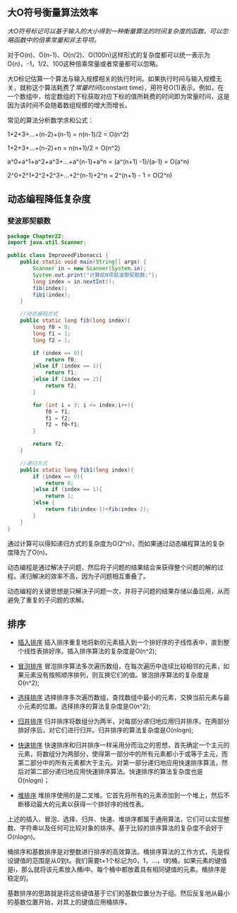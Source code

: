 ## 大O符号衡量算法效率

*大O符号标记可以基于输入的大小得到一种衡量算法的时间复杂度的函数。可以忽略函数中的倍乘常量和非主导项。*

对于O(n)、O(n-1)、O(n/2)、O(100n)这样形式的复杂度都可以统一表示为O(n)，-1，1/2、100这种倍乘常量或者常量都可以忽略。

大O标记估算一个算法与输入规模相关的执行时间。如果执行时间与输入规模无关，就称这个算法耗费了*常量时间*(constant time)，用符号O(1)表示。例如，在一个数组中，给定数组的下标获取对应下标的值所耗费的时间即为常量时间，这是因为该时间不会随着数组规模的增大而增长。

常见的算法分析数学求和公式：

1+2+3+...+(n-2)+(n-1) = n(n-1)/2 = O(n^2)

1+2+3+...+(n-2)+n = n(n+1)/2 = O(n^2)

a^0+a^1+a^2+a^3+...+a^(n-1)+a^n = (a^(n+1) -1)/(a-1) = O(a^n)

2^0+2^1+2^2+2^3+...+2^(n-1)+2^n = 2^(n+1) - 1 = O(2^n)

## 动态编程降低复杂度

### 斐波那契额数
```Java
package Chapter22;
import java.util.Scanner;

public class ImprovedFibonacci {
    public static void main(String[] args) {
        Scanner in = new Scanner(System.in);
        System.out.print("计算前N项斐波那契额数:");
        long index = in.nextInt();
        fib(index);
        fib1(index);
    }

    //动态编程方式
    public static long fib(long index){
        long f0 = 0;
        long f1 = 1;
        long f2 = 1;

        if (index == 0){
            return f0;
        }else if (index == 1){
            return f1;
        }else if (index == 2){
            return f2;
        }

        for (int i = 3; i <= index;i++){
            f0 = f1;
            f1 = f2;
            f2 = f0+f1;
        }

        return f2;
    }

    //递归方式
    public static long fib1(long index){
        if (index == 0){
            return 0;
        }else if (index == 1){
            return 1;
        }else {
            return fib(index-1)+fib(index-2);
        }
    }
}

```
通过计算可以得知递归方式的复杂度为O(2^n)，而如果通过动态编程算法的复杂度降为了O(n)。

动态编程是通过解决子问题，然后将子问题的结果结合来获得整个问题的解的过程。递归解决的效率不高，因为子问题相互重叠了。

动态编程的关键思想是只解决子问题一次，并将子问题的结果存储以备后用，从而避免了重复的子问题的求解。

## 排序

- [插入排序](../Code/InsertionSort.java)
插入排序重复地将新的元素插入到一个排好序的子线性表中，直到整个线性表排好序。插入排序算法的复杂度是O(n^2);

- [冒泡排序](../Code/BubbleSort.java)
冒泡排序算法多次遍历数组，在每次遍历中连续比较相邻的元素，如果元素没有按照顺序排列，则互换它们的值。冒泡排序算法的复杂度是O(n^2);

- [选择排序](../Code/SelectSort.java)
选择排序多次遍历数组，查找数组中最小的元素，交换当前元素与最小元素的位置。选择排序的算法复杂度是O(n^2);

- [归并排序](../Code/MergeSort.java)
归并排序将数组分为两半，对每部分递归地应用归并排序。在两部分排好序后，对它们进行归并。归并排序的算法复杂度是O(nlogn);

- [快速排序](../Code/QuickSort.java)
快速排序和归并排序一样采用分而治之的思想，首先确定一个主元的元素，将数组分为两部分，使得第一部分中的所有元素都小于或等于主元，而第二部分中的所有元素都大于主元。对第一部分递归地应用快速排序算法，然后对第二部分递归地应用快速排序算法。快速排序的算法复杂度也是O(nlogn)；

- [堆排序](../Code/HeapSort.java)
堆排序使用的是二叉堆。它首先将所有的元素添加到一个堆上，然后不断移动最大的元素以获得一个排好序的线性表。

上述的插入、冒泡、选择、归并、快速、堆排序都属于通用算法，它们可以实现整数、字符串以及任何可比较对象的排序。基于比较的排序算法的复杂度不会好于O(nlogn)。

桶排序和基数排序是对整数进行排序的高效算法。桶排序算法的工作方式，先是假设键值的范围是从0到t。我们需要t+1个标记为0，1，...，t的桶。如果元素的键值是i，那么就将该元素放入桶i中。每个桶中都放着具有相同键值的元素。桶排序是稳定的。

基数排序的思路就是将这些键值基于它们的基数位置分为子组。然后反复地从最小的基数位置开始，对其上的键值应用桶排序。